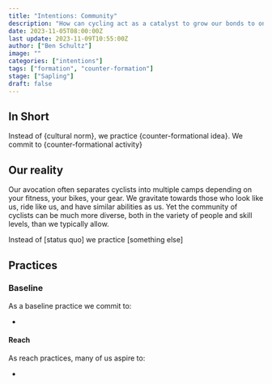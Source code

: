 ```yaml
---
title: "Intentions: Community"
description: "How can cycling act as a catalyst to grow our bonds to one another and encourage connection across disciplines, skill levels, and demographics?"
date: 2023-11-05T08:00:00Z
last update: 2023-11-09T10:55:00Z
author: ["Ben Schultz"]
image: ""
categories: ["intentions"]
tags: ["formation", "counter-formation"]
stage: ["Sapling"]
draft: false
---
```


## In Short

Instead of {cultural norm}, we practice {counter-formational idea}. We commit to {counter-formational activity}

## Our reality

Our avocation often separates cyclists into multiple camps depending on your fitness, your bikes, your gear. We gravitate towards those who look like us, ride like us, and have similar abilities as us. Yet the community of cyclists can be much more diverse, both in the variety of people and skill levels, than we typically allow.

Instead of [status quo] we practice [something else]

## Practices

### Baseline

As a baseline practice we commit to:

-

#### Reach

As reach practices, many of us aspire to:

-
